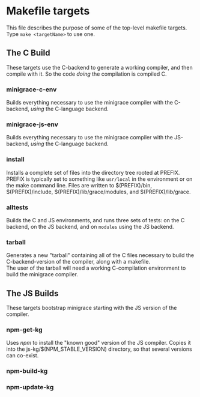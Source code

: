 # Makefile targets

This file describes the purpose of some of the top-level makefile targets.  Type `make <targetName>` to use one.

## The C Build

These targets use the C-backend to generate a working compiler,
and then compile with it.  So the code _doing_ the compilation is
compiled C.

### minigrace-c-env

Builds everything necessary to use the minigrace compiler with the C-backend, _using_ the C-language backend.

### minigrace-js-env

Builds everything necessary to use the minigrace compiler with the JS-backend, _using_ the C-language backend.

### install

Installs a complete set of files into the directory tree rooted at PREFIX.  PREFIX is typically set to something like
`usr/local` in the environment or on the make command line.  Files are written to $(PREFIX)/bin, $(PREFIX)/include, $(PREFIX)/lib/grace/modules, and $(PREFIX)/lib/grace.

### alltests

Builds the C and JS environments, and runs three sets of tests:
on the C backend, on the JS backend, and on `modules` using the JS backend.

### tarball

Generates a new "tarball" containing all of the C files necessary to build the C-backend-version of the compiler, 
along with a makefile.  
The user of the tarball will need a working C-compilation environment to build the minigrace compiler.

## The JS Builds

These targets bootstrap minigrace starting with the JS version of the compiler.

### npm-get-kg

Uses _npm_ to install the "known good" version of the JS compiler.
Copies it into the js-kg/$(NPM_STABLE_VERSION) directory,
so that several versions can co-exist.

### npm-build-kg

### npm-update-kg

